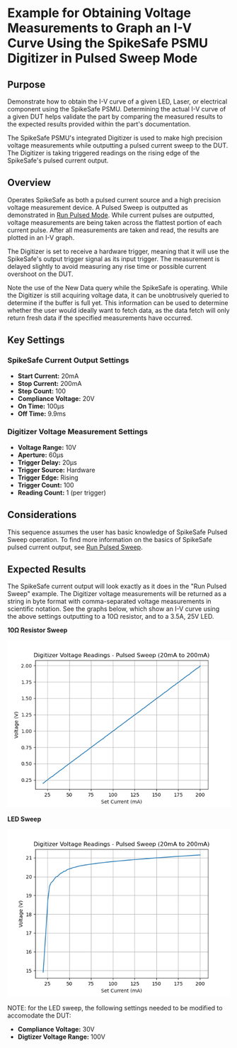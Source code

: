 # Example for Obtaining Voltage Measurements to Graph an I-V Curve Using the SpikeSafe PSMU Digitizer in Pulsed Sweep Mode

## Purpose
Demonstrate how to obtain the I-V curve of a given LED, Laser, or electrical component using the SpikeSafe PSMU. Determining the actual I-V curve of a given DUT helps validate the part by comparing the measured results to the expected results provided within the part's documentation.

The SpikeSafe PSMU's integrated Digitizer is used to make high precision voltage measurements while outputting a pulsed current sweep to the DUT. The Digitizer is taking triggered readings on the rising edge of the SpikeSafe's pulsed current output.

## Overview 
Operates SpikeSafe as both a pulsed current source and a high precision voltage measurement device. A Pulsed Sweep is outputted as demonstrated in [Run Pulsed Mode](../../run_spikesafe_operating_modes/run_pulsed_sweep). While current pulses are outputted, voltage measurements are being taken across the flattest portion of each current pulse. After all measurements are taken and read, the results are plotted in an I-V graph.

The Digitizer is set to receive a hardware trigger, meaning that it will use the SpikeSafe's output trigger signal as its input trigger. The measurement is delayed slightly to avoid measuring any rise time or possible current overshoot on the DUT.

Note the use of the New Data query while the SpikeSafe is operating. While the Digitizer is still acquiring voltage data, it can be unobtrusively queried to determine if the buffer is full yet. This information can be used to determine whether the user would ideally want to fetch data, as the data fetch will only return fresh data if the specified measurements have occurred.

## Key Settings

### SpikeSafe Current Output Settings
- **Start Current:** 20mA
- **Stop Current:** 200mA
- **Step Count:** 100
- **Compliance Voltage:** 20V
- **On Time:** 100µs
- **Off Time:** 9.9ms

### Digitizer Voltage Measurement Settings
- **Voltage Range:** 10V
- **Aperture:** 60µs
- **Trigger Delay:** 20µs
- **Trigger Source:** Hardware
- **Trigger Edge:** Rising
- **Trigger Count:** 100
- **Reading Count:** 1 (per trigger)

## Considerations
This sequence assumes the user has basic knowledge of SpikeSafe Pulsed Sweep operation. To find more information on the basics of SpikeSafe pulsed current output, see [Run Pulsed Sweep](../../run_spikesafe_operating_modes/run_pulsed_sweep).

## Expected Results
The SpikeSafe current output will look exactly as it does in the "Run Pulsed Sweep" example. The Digitizer voltage measurements will be returned as a string in byte format with comma-separated voltage measurements in scientific notation. See the graphs below, which show an I-V curve using the above settings outputting to a 10Ω resistor, and to a 3.5A, 25V LED. 

**10Ω Resistor Sweep**

![](pulsed_sweep_voltages_resistor.png)

**LED Sweep**

![](pulsed_sweep_voltages_LED.png)

NOTE: for the LED sweep, the following settings needed to be modified to accomodate the DUT:
- **Compliance Voltage:** 30V
- **Digtizer Voltage Range:** 100V
